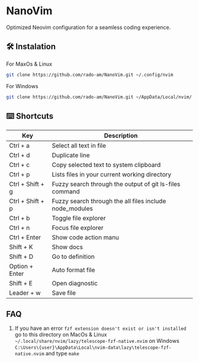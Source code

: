 # NanoVim

Optimized Neovim configuration for a seamless coding experience.

## 🛠️ Instalation

For MaxOs & Linux

```bash
git clone https://github.com/rado-am/NanoVim.git ~/.config/nvim
```

For Windows

```bash
git clone https://github.com/rado-am/NanoVim.git ~/AppData/Local/nvim/
```

## ⌨️ Shortcuts

| Key              | Description                                             |
| ---------------- | ------------------------------------------------------- |
| Ctrl + a         | Select all text in file                                 |
| Ctrl + d         | Duplicate line                                          |
| Ctrl + c         | Copy selected text to system clipboard                  |
| Ctrl + p         | Lists files in your current working directory           |
| Ctrl + Shift + g | Fuzzy search through the output of git ls-files command |
| Ctrl + Shift + p | Fuzzy search through the all files include node_modules |
| Ctrl + b         | Toggle file explorer                                    |
| Ctrl + n         | Focus file explorer                                     |
| Ctrl + Enter     | Show code action manu                                   |
| Shift + K        | Show docs                                               |
| Shift + D        | Go to definition                                        |
| Option + Enter   | Auto format file                                        |
| Shift + E        | Open diagnostic                                         |
| Leader + w       | Save file                                               |

## FAQ

1. If you have an error `fzf extension doesn't exist or isn't installed` go to this directory
   on MacOs & Linux
   `~/.local/share/nvim/lazy/telescope-fzf-native.nvim`
   on Windows
   `C:\Users\{user}\AppData\Local\nvim-data\lazy\telescope-fzf-native.nvim`
   and type `make`

